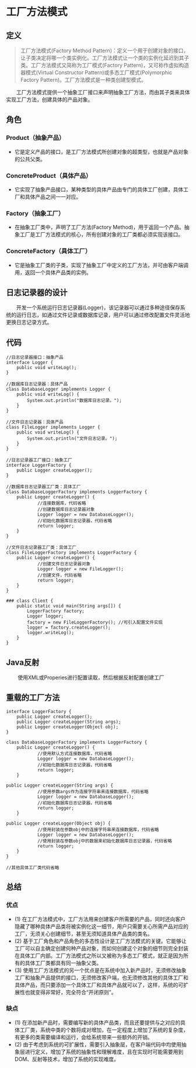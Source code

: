 # 工厂方法模式

## 定义

>工厂方法模式(Factory Method Pattern)：定义一个用于创建对象的接口，让子类决定将哪一个类实例化。工厂方法模式让一个类的实例化延迟到其子类。工厂方法模式又简称为工厂模式(Factory Pattern)，又可称作虚拟构造器模式(Virtual Constructor Pattern)或多态工厂模式(Polymorphic Factory Pattern)。工厂方法模式是一种类创建型模式。

&#8195;&#8195;工厂方法模式提供一个抽象工厂接口来声明抽象工厂方法，而由其子类来具体实现工厂方法，创建具体的产品对象。

## 角色

###  Product（抽象产品）

- 它是定义产品的接口，是工厂方法模式所创建对象的超类型，也就是产品对象的公共父类。

###  ConcreteProduct（具体产品）

- 它实现了抽象产品接口，某种类型的具体产品由专门的具体工厂创建，具体工厂和具体产品之间一一对应。

### Factory（抽象工厂）

- 在抽象工厂类中，声明了工厂方法(Factory Method)，用于返回一个产品。抽象工厂是工厂方法模式的核心，所有创建对象的工厂类都必须实现该接口。

### ConcreteFactory（具体工厂）

- 它是抽象工厂类的子类，实现了抽象工厂中定义的工厂方法，并可由客户端调用，返回一个具体产品类的实例。

## 日志记录器的设计

&#8195;&#8195;开发一个系统运行日志记录器(Logger)，该记录器可以通过多种途径保存系统的运行日志，如通过文件记录或数据库记录，用户可以通过修改配置文件灵活地更换日志记录方式。

## 代码

```
//日志记录器接口：抽象产品
interface Logger {
	public void writeLog();
}

//数据库日志记录器：具体产品
class DatabaseLogger implements Logger {
	public void writeLog() {
		System.out.println("数据库日志记录。");
	}
}

//文件日志记录器：具体产品
class FileLogger implements Logger {
	public void writeLog() {
		System.out.println("文件日志记录。");
	}
}

//日志记录器工厂接口：抽象工厂
interface LoggerFactory {
	public Logger createLogger();
}

//数据库日志记录器工厂类：具体工厂
class DatabaseLoggerFactory implements LoggerFactory {
	public Logger createLogger() {
			//连接数据库，代码省略
			//创建数据库日志记录器对象
			Logger logger = new DatabaseLogger(); 
			//初始化数据库日志记录器，代码省略
			return logger;
	}	
}

//文件日志记录器工厂类：具体工厂
class FileLoggerFactory implements LoggerFactory {
	public Logger createLogger() {
            //创建文件日志记录器对象
			Logger logger = new FileLogger(); 
			//创建文件，代码省略
			return logger;
	}	
}

### class Client {
	public static void main(String args[]) {
		LoggerFactory factory;
		Logger logger;
		factory = new FileLoggerFactory(); //可引入配置文件实现
		logger = factory.createLogger();
		logger.writeLog();
	}
}
```
##    Java反射

&#8195;&#8195; 使用XML或Properies进行配置读取，然后根据反射配置创建工厂

## 重载的工厂方法

```
interface LoggerFactory {
	public Logger createLogger();
	public Logger createLogger(String args);
	public Logger createLogger(Object obj);
}

class DatabaseLoggerFactory implements LoggerFactory {
	public Logger createLogger() {
			//使用默认方式连接数据库，代码省略
			Logger logger = new DatabaseLogger(); 
			//初始化数据库日志记录器，代码省略
			return logger;
	}
	 
public Logger createLogger(String args) {
			//使用参数args作为连接字符串来连接数据库，代码省略
			Logger logger = new DatabaseLogger(); 
			//初始化数据库日志记录器，代码省略
			return logger;
	}	
	 
public Logger createLogger(Object obj) {
			//使用封装在参数obj中的连接字符串来连接数据库，代码省略
			Logger logger = new DatabaseLogger(); 
			//使用封装在参数obj中的数据来初始化数据库日志记录器，代码省略
			return logger;
	}	
}

//其他具体工厂类代码省略
```
## 总结

### 优点

-  (1) 在工厂方法模式中，工厂方法用来创建客户所需要的产品，同时还向客户隐藏了哪种具体产品类将被实例化这一细节，用户只需要关心所需产品对应的工厂，无须关心创建细节，甚至无须知道具体产品类的类名。
- (2) 基于工厂角色和产品角色的多态性设计是工厂方法模式的关键。它能够让工厂可以自主确定创建何种产品对象，而如何创建这个对象的细节则完全封装在具体工厂内部。工厂方法模式之所以又被称为多态工厂模式，就正是因为所有的具体工厂类都具有同一抽象父类。
-    (3) 使用工厂方法模式的另一个优点是在系统中加入新产品时，无须修改抽象工厂和抽象产品提供的接口，无须修改客户端，也无须修改其他的具体工厂和具体产品，而只要添加一个具体工厂和具体产品就可以了，这样，系统的可扩展性也就变得非常好，完全符合“开闭原则”。

### 缺点

- (1) 在添加新产品时，需要编写新的具体产品类，而且还要提供与之对应的具体工厂类，系统中类的个数将成对增加，在一定程度上增加了系统的复杂度，有更多的类需要编译和运行，会给系统带来一些额外的开销。
- (2) 由于考虑到系统的可扩展性，需要引入抽象层，在客户端代码中均使用抽象层进行定义，增加了系统的抽象性和理解难度，且在实现时可能需要用到DOM、反射等技术，增加了系统的实现难度。
